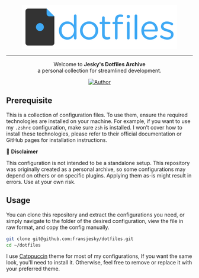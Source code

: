 <div align="center">
  <img src="assets/dotfiles.png" alt="harvard" width="420" height="120">
  <hr/>
  <p align="center">
    Welcome to <strong>Jesky's Dotfiles Archive</strong>
    <br />
    a personal collection for streamlined development.
  </p>

[![Author](https://img.shields.io/badge/author-Frans%20Jesky-lightgrey.svg?style=flat&color=%23673ab7)](https://github.com/fransjesky)

</div>

## Prerequisite

This is a collection of configuration files. To use them, ensure the required technologies are installed on your machine. For example, if you want to use my `.zshrc` configuration, make sure `zsh` is installed. I won’t cover how to install these technologies, please refer to their official documentation or GitHub pages for installation instructions.

🚧 <strong>Disclaimer</strong>

This configuration is not intended to be a standalone setup. This repository was originally created as a personal archive, so some configurations may depend on others or on specific plugins. Applying them as-is might result in errors. Use at your own risk.

## Usage

You can clone this repository and extract the configurations you need, or simply navigate to the folder of the desired configuration, view the file in raw format, and copy the config manually.

```sh
git clone git@github.com:fransjesky/dotfiles.git
cd ~/dotfiles
```

I use [Catppuccin](https://github.com/catppuccin) theme for most of my configurations, If you want the same look, you'll need to install it. Otherwise, feel free to remove or replace it with your preferred theme.
